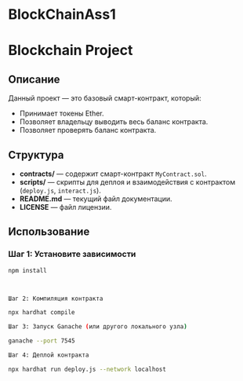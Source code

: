 # BlockChainAss1
# Blockchain Project

## Описание
Данный проект — это базовый смарт-контракт, который:
- Принимает токены Ether.
- Позволяет владельцу выводить весь баланс контракта.
- Позволяет проверять баланс контракта.

## Структура
- **contracts/** — содержит смарт-контракт `MyContract.sol`.
- **scripts/** — скрипты для деплоя и взаимодействия с контрактом (`deploy.js`, `interact.js`).
- **README.md** — текущий файл документации.
- **LICENSE** — файл лицензии.

## Использование

### Шаг 1: Установите зависимости
```bash
npm install



Шаг 2: Компиляция контракта

npx hardhat compile

Шаг 3: Запуск Ganache (или другого локального узла)

ganache --port 7545

Шаг 4: Деплой контракта

npx hardhat run deploy.js --network localhost

